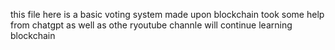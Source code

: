 this file here is a basic voting system made upon blockchain 
took some help from chatgpt as well as othe ryoutube channle 
will continue learning blockchain 
